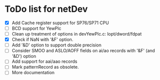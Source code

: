 ToDo list for netDev
====

- [x] Add Cache register support for SP76/SP71 CPU
- [ ] BCD support for YewPlc
- [ ] Clean up treatment of options in devYewPlc.c: lopt/dword/fdpat
- [x] Check if NaN with '&F' option.
- [ ] Add '&D' option to support double precision
- [ ] Consider SMOO and ASLO/AOFF fields on ai/ao records with '&F' (and '&D') option
- [ ] Add support for aai/aao records
- [ ] Mark patternRecord as obsolete.
- [ ] More documentation
